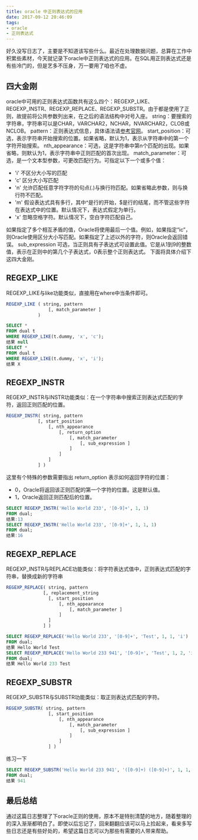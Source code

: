 ```yaml
---
title: oracle 中正则表达式的应用
date: 2017-09-12 20:46:09
tags: 
- oracle
- 正则表达式
---
```

好久没写日志了，主要是不知道该写些什么。最近在处理数据问题，总算在工作中积累些素材，今天就记录下oracle中正则表达式的应用。在SQL用正则表达式还是有些冷门的，但是艺多不压身，万一要用了咱也不虚。
<!-- more -->
## 四大金刚

oracle中可用的正则表达式函数共有这么四个：REGEXP_LIKE、REGEXP_INSTR、REGEXP_REPLACE、REGEXP_SUBSTR。由于都是使用了正则，故提前将公共参数列出来，在之后的语法结构中对号入座。
string：要搜索的字符串，字符串可以是CHAR，VARCHAR2，NCHAR，NVARCHAR2，CLOB或NCLOB。
pattern：正则表达式信息，具体语法请[参考官网](https://docs.oracle.com/cd/B19306_01/server.102/b14200/ap_posix001.htm#i690819)。
start_position：可选，表示字符串开始搜索的位置。如果省略，默认为1，表示从字符串中的第一个字符开始搜索。
nth_appearance：可选，这是字符串中第n个匹配的出现。如果省略，则默认为1，表示字符串中正则匹配的首次出现。
match_parameter：可选，是一个文本型参数，可更改匹配行为。可指定以下一个或多个值：

- 'i' 不区分大小写的匹配
- 'c' 区分大小写匹配
- 'n' 允许匹配任意字符字符的句点(.)与换行符匹配。如果省略此参数，则与换行符不匹配。
- 'm' 假设表达式具有多行，其中^是行的开始，$是行的结尾，而不管这些字符在表达式中的位置。默认情况下，表达式假定为单行。
- 'x' 忽略空格字符。默认情况下，空白字符匹配自己。

如果指定了多个相互矛盾的值，Oracle将使用最后一个值。例如，如果指定“ic”，则Oracle使用区分大小写匹配。如果指定了上述以外的字符，则Oracle会返回错误。
sub_expression 可选，当正则具有子表达式可设置此值。它是从1到9的整数值，表示在正则中的第几个子表达式，0表示整个正则表达式。
下面将具体介绍下这四大金刚。

## REGEXP_LIKE

REGEXP_LIKE与like功能类似，直接用在where中当条件即可。

```sql
REGEXP_LIKE ( string, pattern
                [, match_parameter ]
            )
```

```sql
SELECT *
FROM dual t
WHERE REGEXP_LIKE(t.dummy, 'x', 'c');
结果 null
SELECT *
FROM dual t
WHERE REGEXP_LIKE(t.dummy, 'x', 'i');
结果 X
```

## REGEXP_INSTR

REGEXP_INSTR与INSTR功能类似：在一个字符串中搜索正则表达式匹配的字符，返回正则匹配的位置。

```sql
REGEXP_INSTR( string, pattern
            [, start_position
                [, nth_appearance
                    [, return_option
                        [, match_parameter
                            [, sub_expression ]
                        ]
                    ]
                ]
            ] )
```

这里有个特殊的参数需要指出
return_option 表示如何返回字符的位置：

- 0，Oracle将返回该正则匹配的第一个字符的位置。这是默认值。
- 1，Oracle返回正则匹配后的位置。

```sql
SELECT REGEXP_INSTR('Hello World 233', '[0-9]+', 1, 1)
FROM dual;
结果:13
SELECT REGEXP_INSTR('Hello World 233', '[0-9]+', 1, 1, 1)
FROM dual;
结果:16
```

## REGEXP_REPLACE

REGEXP_INSTR与REPLACE功能类似：将字符表达式值中，正则表达式匹配的字符串，替换成新的字符串

```sql
REGEXP_REPLACE( string, pattern
              [, replacement_string
                [, start_position
                    [, nth_appearance
                        [, match_parameter ]
                    ]
                ]
              ] )
```

```sql
SELECT REGEXP_REPLACE('Hello World 233', '[0-9]+', 'Test', 1, 1, 'i')
FROM dual;
结果 Hello World Test
SELECT REGEXP_REPLACE('Hello World 233 941', '[0-9]+', 'Test', 1, 2, 'i')
FROM dual;
结果 Hello World 233 Test
```

## REGEXP_SUBSTR

REGEXP_SUBSTR与SUBSTR功能类似：取正则表达式匹配的字符。

```sql
REGEXP_SUBSTR( string, pattern
                [, start_position
                    [, nth_appearance
                        [, match_parameter
                            [, sub_expression ]
                        ]
                    ]
                ] )
```

练习一下

```sql
SELECT REGEXP_SUBSTR('Hello World 233 941', '([0-9]+) ([0-9]+)', 1, 1, 'i', 2)
FROM dual;
结果 941
```

## 最后总结

通过这篇日志整理了下oracle正则的使用，原本不是特别清楚的地方，随着整理的的深入渐渐都明白了。即使以后忘记了，回来翻翻应该可以马上捡起来，看来多写些日志还是有些好处的，希望这篇日志可以为那些有需要的人带来帮助。